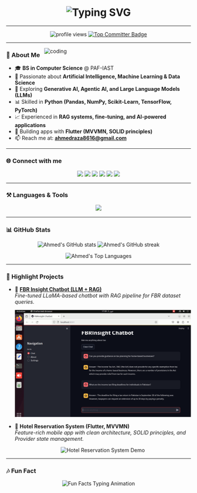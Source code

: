 <!-- Header with Typing Animation -->
<h1 align="center">
  <img src="https://readme-typing-svg.herokuapp.com?font=Fira+Code&size=28&pause=1000&center=true&vCenter=true&width=550&lines=Hi+👋,+I'm+Ahmed+Raza;Aspiring+AI/ML+Engineer;Generative+AI+%7C+Agentic+AI+Enthusiast;Data+Analyst+%7C+Flutter+Developer;Always+learning+new+things+🚀" alt="Typing SVG" />
</h1>

---

<!-- Profile Views and Commit Badge -->
<p align="center">
  <img src="https://komarev.com/ghpvc/?username=meahmedraza&label=Profile%20Views&color=blueviolet&style=flat" alt="profile views" />
  <a href="https://user-badge.committers.top/pakistan/meahmedraza">
    <img src="https://user-badge.committers.top/pakistan/meahmedraza.svg" alt="Top Committer Badge" />
  </a>
</p>

---

<img align="right" alt="coding" width="400" src="https://cdn.dribbble.com/users/1162077/screenshots/3848914/programmer.gif">

### 🌱 About Me
- 🎓 **BS in Computer Science** @ PAF-IAST  
- 🤖 Passionate about **Artificial Intelligence, Machine Learning & Data Science**  
- 🧠 Exploring **Generative AI, Agentic AI, and Large Language Models (LLMs)**  
- 📊 Skilled in **Python (Pandas, NumPy, Scikit-Learn, TensorFlow, PyTorch)**  
- 📈 Experienced in **RAG systems, fine-tuning, and AI-powered applications**  
- 📱 Building apps with **Flutter (MVVMN, SOLID principles)**  
- 📫 Reach me at: **ahmedraza8616@gmail.com**

---

### 🌐 Connect with me
<p align="center">
<a href="https://twitter.com/me_ahmedraza" target="blank"><img src="https://skillicons.dev/icons?i=twitter" height="40" /></a>
<a href="https://linkedin.com/in/meahmedraza" target="blank"><img src="https://skillicons.dev/icons?i=linkedin" height="40" /></a>
<a href="https://web.facebook.com/profile.php?id=100050948610246" target="blank"><img src="https://skillicons.dev/icons?i=facebook" height="40" /></a>
<a href="https://instagram.com/me.ahmed_raza" target="blank"><img src="https://skillicons.dev/icons?i=instagram" height="40" /></a>
<a href="https://medium.com/@ahmedraza8616" target="blank"><img src="https://skillicons.dev/icons?i=medium" height="40" /></a>
<a href="https://leetcode.com/meahmedraza" target="blank"><img src="https://skillicons.dev/icons?i=leetcode" height="40" /></a>
</p>

---

### ⚒️ Languages & Tools
<p align="center">
  <img src="https://skillicons.dev/icons?i=python,pandas,numpy,sklearn,tensorflow,pytorch,flutter,dart,mysql,mongodb,git,linux" />
</p>

---

### 📊 GitHub Stats
<p align="center">
  <img src="https://github-readme-stats.vercel.app/api?username=meahmedraza&show_icons=true&theme=tokyonight" alt="Ahmed's GitHub stats" width="48%"/>
  <img src="https://github-readme-streak-stats.herokuapp.com/?user=meahmedraza&theme=tokyonight" alt="Ahmed's GitHub streak" width="48%"/>
</p>

<p align="center">
  <img src="https://github-readme-stats.vercel.app/api/top-langs?username=meahmedraza&show_icons=true&layout=compact&theme=tokyonight" alt="Ahmed's Top Languages" width="45%"/>
</p>

---

### 🚀 Highlight Projects

- 🤖 [**FBR Insight Chatbot (LLM + RAG)**](https://github.com/meahmedraza/FBR-Insights-Chatbot)  
  *Fine-tuned LLaMA-based chatbot with RAG pipeline for FBR dataset queries.*  
  <p align="center">
    <img src="https://raw.githubusercontent.com/meahmedraza/FBR-Insights-Chatbot/main/fbrinsight/Images/output%20test.png" alt="FBR Chatbot Demo" width="600"/>
  </p>

- 📱 **Hotel Reservation System (Flutter, MVVMN)**  
  *Feature-rich mobile app with clean architecture, SOLID principles, and Provider state management.*  
  <p align="center">
    <img src="https://raw.githubusercontent.com/meahmedraza/Hotel-Reservation-System/main/demo.png" alt="Hotel Reservation System Demo" width="600"/>
  </p>

---

### 🎶 Fun Fact
<p align="center">
  <img src="https://readme-typing-svg.herokuapp.com?font=Fira+Code&duration=4000&pause=1000&color=3AF700&center=true&vCenter=true&width=500&lines=I+debug+more+than+I+sleep+😅;Coffee+%2B+Code+%3D+Perfect+Combo+☕💻;Always+excited+to+learn+new+things+🔥" alt="Fun Facts Typing Animation" />
</p>

